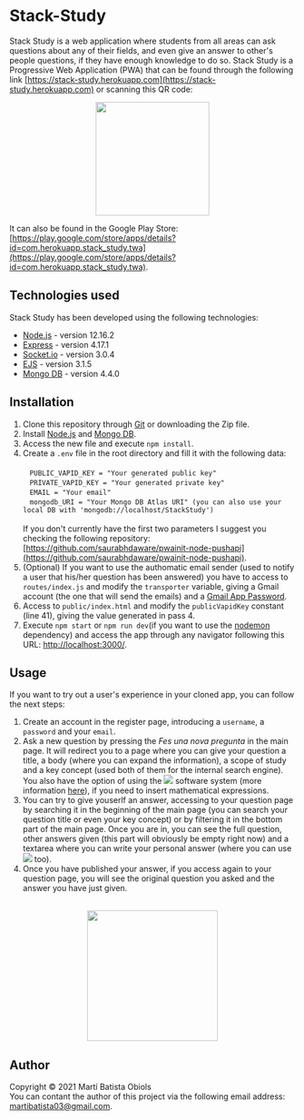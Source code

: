 # Stack-Study
Stack Study is a web application where students from all areas can ask questions about any of their fields, and even  give an answer to other's people questions, if they have enough knowledge to do so. Stack Study is a Progressive Web Application (PWA) that can be found through the following link [https://stack-study.herokuapp.com](https://stack-study.herokuapp.com) or scanning this QR code:

<div align="center">
  <img width="200" src="https://i.imgur.com/lRGKzNL.png"/>
</div>

It can also be found in the Google Play Store: [https://play.google.com/store/apps/details?id=com.herokuapp.stack_study.twa](https://play.google.com/store/apps/details?id=com.herokuapp.stack_study.twa).

## Technologies used
Stack Study has been developed using the following technologies:

* [Node.js](https://nodejs.org/en/) - version 12.16.2
* [Express](https://expressjs.com/) - version 4.17.1
* [Socket.io](https://socket.io/) - version 3.0.4
* [EJS](https://ejs.co/) - version 3.1.5
* [Mongo DB](https://www.mongodb.com/2) - version 4.4.0

## Installation
1. Clone this repository through [Git](https://git-scm.com/) or downloading the Zip file.
2. Install [Node.js](https://nodejs.org/en/) and [Mongo DB](https://www.mongodb.com/2).
3. Access the new file and execute ```npm install```.
4. Create a ```.env``` file in the root directory and fill it with the following data: \
    <br/>
    &nbsp;&nbsp; ```PUBLIC_VAPID_KEY = "Your generated public key"``` \
    &nbsp;&nbsp; ```PRIVATE_VAPID_KEY = "Your generated private key"``` \
    &nbsp;&nbsp; ```EMAIL = "Your email"``` \
    &nbsp;&nbsp; ```mongodb_URI = "Your Mongo DB Atlas URI" (you can also use your local DB with 'mongodb://localhost/StackStudy')``` \
    <br/>
If you don't currently have the first two parameters I suggest you checking the following repository: [https://github.com/saurabhdaware/pwainit-node-pushapi](https://github.com/saurabhdaware/pwainit-node-pushapi).
5. (Optional) If you want to use the authomatic email sender (used to notify a user that his/her question has been answered) you have to access to ```routes/index.js``` and modify the ```transporter``` variable, giving a Gmail account (the one that will send the emails) and a [Gmail App Password](https://support.google.com/accounts/answer/185833?hl=en).
6. Access to ```public/index.html``` and modify the ```publicVapidKey``` constant (line 41), giving the value generated in pass 4.
7. Execute ```npm start``` or ```npm run dev```(if you want to use the [nodemon](https://www.npmjs.com/package/nodemon) dependency) and access the app through any navigator following this URL: [http://localhost:3000/](http://localhost:3000/).

## Usage
If you want to try out a user's experience in your cloned app, you can follow the next steps:

1. Create an account in the register page, introducing a ```username```, a ```password``` and your ```email```.
2. Ask a new question by pressing the <i> Fes una nova pregunta </i> in the main page. It will redirect you to a page where you can give your question a title, a body (where you can expand the information), a scope of study and a key concept (used both of them for the internal search engine). You also have the option of using the <img src="https://latex.codecogs.com/gif.latex?\LaTeX" /> software system (more information [here](https://www.latex-project.org/)), if you need to insert mathematical expressions.
3. You can try to give youserlf an answer, accessing to your question page by searching it in the beginning of the main page (you can search your question title or even your key concept) or by filtering it in the bottom part of the main page. Once you are in, you can see the full question, other answers given (this part will obviously be empty right now) and a textarea where you can write your personal answer (where you can use <img src="https://latex.codecogs.com/gif.latex?\LaTeX" /> too).
4. Once you have published your answer, if you access again to your question page, you will see the original question you asked and the answer you have just given. 
<br/>
<div align="center">
  <img width="230" src="https://i.imgur.com/0NuLmy5.png"/>
</div>

## Author
Copyright © 2021 Martí Batista Obiols \
You can contant the author of this project via the following email address: [martibatista03@gmail.com](mailto:martibatista03@gmail.com).

